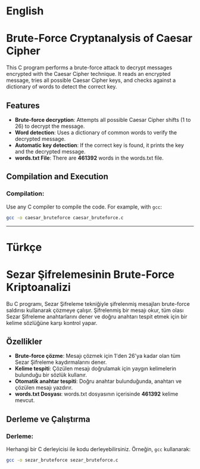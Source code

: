 # English
# Brute-Force Cryptanalysis of Caesar Cipher

This C program performs a brute-force attack to decrypt messages encrypted with the Caesar Cipher technique. It reads an encrypted message, tries all possible Caesar Cipher keys, and checks against a dictionary of words to detect the correct key.

## Features

- **Brute-force decryption**: Attempts all possible Caesar Cipher shifts (1 to 26) to decrypt the message.
- **Word detection**: Uses a dictionary of common words to verify the decrypted message.
- **Automatic key detection**: If the correct key is found, it prints the key and the decrypted message.
- **words.txt File**: There are **461392** words in the words.txt file.

## Compilation and Execution

### Compilation:
Use any C compiler to compile the code. For example, with `gcc`:

```bash
gcc -o caesar_bruteforce caesar_bruteforce.c
```
------------------------------------------------
# Türkçe
# Sezar Şifrelemesinin Brute-Force Kriptoanalizi

Bu C programı, Sezar Şifreleme tekniğiyle şifrelenmiş mesajları brute-force saldırısı kullanarak çözmeye çalışır. Şifrelenmiş bir mesajı okur, tüm olası Sezar Şifreleme anahtarlarını dener ve doğru anahtarı tespit etmek için bir kelime sözlüğüne karşı kontrol yapar.

## Özellikler

- **Brute-force çözme**: Mesajı çözmek için 1'den 26'ya kadar olan tüm Sezar Şifreleme kaydırmalarını dener.
- **Kelime tespiti**: Çözülen mesajı doğrulamak için yaygın kelimelerin bulunduğu bir sözlük kullanır.
- **Otomatik anahtar tespiti**: Doğru anahtar bulunduğunda, anahtarı ve çözülen mesajı yazdırır.
- **words.txt Dosyası**: words.txt dosyasının içerisinde **461392** kelime mevcut.

## Derleme ve Çalıştırma

### Derleme:
Herhangi bir C derleyicisi ile kodu derleyebilirsiniz. Örneğin, `gcc` kullanarak:

```bash
gcc -o sezar_bruteforce sezar_bruteforce.c
